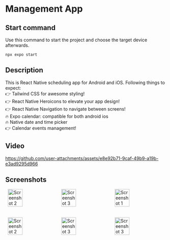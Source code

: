 # Management App

## Start command
Use this command to start the project and choose the target device afterwards. 
```
npx expo start
```

## Description
This is React Native scheduling app for Android and iOS. Following things to expect:<br>
👉 Tailwind CSS for awesome styling!<br>
👉 React Native Heroicons to elevate your app design!<br>
👉 React Native Navigation to navigate between screens!<br>
🔥 Expo calendar: compatible for both android ios<br>
🔥 Native date and time picker<br>
👉 Calendar events management!<br>

## Video
https://github.com/user-attachments/assets/e8e92b71-9caf-49b9-a19b-e3ad9295d966

## Screenshots
<div style="display: flex; justify-content: space-around;">
  <img src="https://github.com/user-attachments/assets/9396e417-2b6b-4140-a991-03ebe9615827" alt="Screenshot 2" width="30%">
  <img src="https://github.com/user-attachments/assets/50cd89ce-1a18-4999-958b-4f146ee7da78" alt="Screenshot 3" width="30%">
  <img src="https://github.com/user-attachments/assets/bf2795a8-a82a-40bb-aaef-22170e1dc618" alt="Screenshot 1" width="30%">
</div>
<br><br>
<div style="display: flex; justify-content: space-around;">
  <img src="https://github.com/user-attachments/assets/9bf8baac-f285-4775-8576-6131ff17d697" alt="Screenshot 2" width="30%">
  <img src="https://github.com/user-attachments/assets/10b388b8-6c09-4eb7-9d9a-895927a8d4e5" alt="Screenshot 3" width="30%">
  <img src="https://github.com/user-attachments/assets/578fe5b6-16db-4990-88e4-f80390a7ab13" alt="Screenshot 3" width="30%">
</div>
<br>
